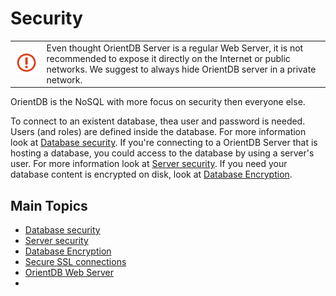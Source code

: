 # Security

|   |   |
|---|---|
|![](images/warning.png)|Even thought OrientDB Server is a regular Web Server, it is not recommended to expose it directly on the Internet or public networks. We suggest to always hide OrientDB server in a private network.|

OrientDB is the NoSQL with more focus on security then everyone else. 

To connect to an existent database, thea user and password is needed. Users (and roles) are defined inside the database. For more information look at [Database security](Database-Security.md). If you're connecting to a OrientDB Server that is hosting a database, you could access to the database by using a server's user. For more information look at [Server security](Server-Security.md). If you need your database content is encrypted on disk, look at [Database Encryption](Database-Encryption.md).

## Main Topics
- [Database security](Database-Security.md)
- [Server security](Server-Security.md)
- [Database Encryption](Database-Encryption.md)
- [Secure SSL connections](Using-SSL-with-OrientDB.md)
- [OrientDB Web Server](Web-Server.md)
- 
